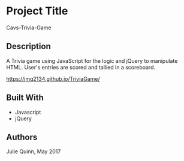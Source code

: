 # Project Title

Cavs-Trivia-Game

## Description

 A Trivia game using JavaScript for the logic and jQuery to manipulate HTML. User's entries are scored and tallied in a scoreboard.  

https://jmq2134.github.io/TriviaGame/

## Built With

- Javascript
- jQuery


## Authors

Julie Quinn, May 2017 
